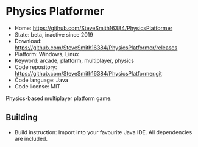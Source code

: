 # Physics Platformer

- Home: https://github.com/SteveSmith16384/PhysicsPlatformer
- State: beta, inactive since 2019
- Download: https://github.com/SteveSmith16384/PhysicsPlatformer/releases
- Platform: Windows, Linux
- Keyword: arcade, platform, multiplayer, physics
- Code repository: https://github.com/SteveSmith16384/PhysicsPlatformer.git
- Code language: Java
- Code license: MIT

Physics-based multiplayer platform game.

## Building

- Build instruction: Import into your favourite Java IDE. All dependencies are included.
